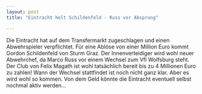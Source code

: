 ```yaml
---
layout: post
title: "Eintracht holt Schildenfeld - Russ vor Absprung"

---
```


Die Eintracht hat auf dem Transfermarkt zugeschlagen und einen Abwehrspieler verpflichtet. Für eine Ablöse von einer Million Euro kommt Gordon Schildenfeld von Sturm Graz. Der Innenverteidiger wird wohl neuer Abwehrchef, da Marco Russ vor einem Wechsel zum Vfl Wolfsburg steht. Der Club von Felix Magath ist wohl tatsächlich bereit bis zu 4 Millionen Euro zu zahlen! Wann der Wechsel stattfindet ist noch nicht ganz klar. Aber es wird wohl so kommen. Von dem Geld könnte die Eintracht eventuell selbst nochmal aktiv werden...


